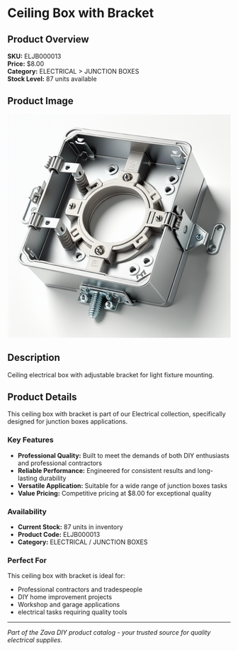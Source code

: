 # Ceiling Box with Bracket

## Product Overview

**SKU:** ELJB000013  
**Price:** $8.00  
**Category:** ELECTRICAL > JUNCTION BOXES  
**Stock Level:** 87 units available  

## Product Image

![Ceiling Box with Bracket](https://raw.githubusercontent.com/microsoft/ai-tour-26-zava-diy-dataset-plus-mcp/refs/heads/main/images/electrical_junction_boxes_ceiling_box_with_bracket_20250620_210330.png)

## Description

Ceiling electrical box with adjustable bracket for light fixture mounting.

## Product Details

This ceiling box with bracket is part of our Electrical collection, specifically designed for junction boxes applications. 

### Key Features

- **Professional Quality:** Built to meet the demands of both DIY enthusiasts and professional contractors
- **Reliable Performance:** Engineered for consistent results and long-lasting durability
- **Versatile Application:** Suitable for a wide range of junction boxes tasks
- **Value Pricing:** Competitive pricing at $8.00 for exceptional quality

### Availability

- **Current Stock:** 87 units in inventory
- **Product Code:** ELJB000013
- **Category:** ELECTRICAL / JUNCTION BOXES

### Perfect For

This ceiling box with bracket is ideal for:
- Professional contractors and tradespeople
- DIY home improvement projects  
- Workshop and garage applications
- electrical tasks requiring quality tools

---

*Part of the Zava DIY product catalog - your trusted source for quality electrical supplies.*
